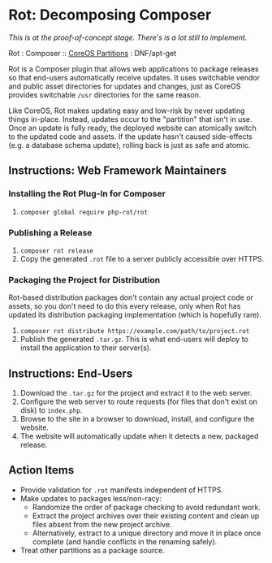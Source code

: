 # Rot: Decomposing Composer

_This is at the proof-of-concept stage. There's is a lot still to implement._

Rot : Composer :: [CoreOS Partitions](https://coreos.com/os/docs/latest/sdk-disk-partitions.html) : DNF/apt-get

Rot is a Composer plugin that allows web applications to package releases so
that end-users automatically receive updates. It uses switchable vendor and
public asset directories for updates and changes, just as CoreOS provides
switchable `/usr` directories for the same reason.

Like CoreOS, Rot makes updating easy and low-risk by never updating things
in-place. Instead, updates occur to the "partition" that isn't in use. Once an
update is fully ready, the deployed website can atomically switch to the updated
code and assets. If the update hasn't caused side-effects (e.g. a database
schema update), rolling back is just as safe and atomic.

## Instructions: Web Framework Maintainers

### Installing the Rot Plug-In for Composer

1. `composer global require php-rot/rot`

### Publishing a Release

1. `composer rot release`
1. Copy the generated `.rot` file to a server publicly accessible over HTTPS.

### Packaging the Project for Distribution

Rot-based distribution packages don't contain any actual project code or assets,
so you don't need to do this every release, only when Rot has updated its
distribution packaging implementation (which is hopefully rare).

1. `composer rot distribute https://example.com/path/to/project.rot`
1. Publish the generated `.tar.gz`. This is what end-users will deploy to
   install the application to their server(s).
   
## Instructions: End-Users

1. Download the `.tar.gz` for the project and extract it to the web server.
1. Configure the web server to route requests (for files that don't exist on
   disk) to `index.php`.
1. Browse to the site in a browser to download, install, and configure the
   website. 
1. The website will automatically update when it detects a new, packaged
   release.

## Action Items

- Provide validation for `.rot` manifests independent of HTTPS.
- Make updates to packages less/non-racy:
  - Randomize the order of package checking to avoid redundant work.
  - Extract the project archives over their existing content and clean up files absent from the new project archive.
  - Alternatively, extract to a unique directory and move it in place once complete (and handle conflicts in the renaming safely).
- Treat other partitions as a package source.